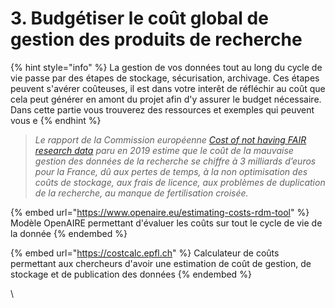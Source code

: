 # 3. Budgétiser le coût global de gestion des produits de recherche

{% hint style="info" %}
La gestion de vos données tout au long du cycle de vie passe par des étapes de stockage, sécurisation, archivage. Ces étapes peuvent s'avérer coûteuses, il est dans votre interêt de réfléchir au coût que cela peut générer en amont du projet afin d'y assurer le budget nécessaire. Dans cette partie vous trouverez des ressources et exemples qui peuvent vous e
{% endhint %}

> _Le rapport de la Commission européenne_ [_Cost of not having FAIR research data_](https://op.europa.eu/en/publication-detail/-/publication/d375368c-1a0a-11e9-8d04-01aa75ed71a1) _paru en 2019 estime que le coût de la mauvaise gestion des données de la recherche se chiffre à 3 milliards d’euros pour la France, dû aux pertes de temps, à la non optimisation des coûts de stockage, aux frais de licence, aux problèmes de duplication de la recherche, au manque de fertilisation croisée._

{% embed url="https://www.openaire.eu/estimating-costs-rdm-tool" %}
Modèle OpenAIRE permettant d'évaluer les coûts sur tout le cycle de vie de la donnée
{% endembed %}

{% embed url="https://costcalc.epfl.ch" %}
Calculateur de coûts permettant aux chercheurs d'avoir une estimation de coût de gestion, de stockage et de publication des données
{% endembed %}

\\
